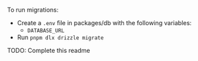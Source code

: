 To run migrations:

- Create a `.env` file in packages/db with the following variables:
  - `DATABASE_URL`
- Run `pnpm dlx drizzle migrate`

TODO: Complete this readme
